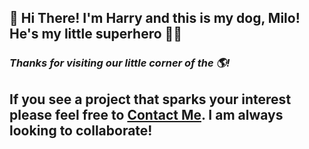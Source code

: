 ## 👋 Hi There! I'm Harry and this is my dog, Milo! He's my little superhero 🐱‍🏍
### _Thanks for visiting our little corner of the 🌎!_ 
## If you see a project that sparks your interest please feel free to [Contact Me](https://www.harrydulaney.com/#contact). I am always looking to collaborate!


